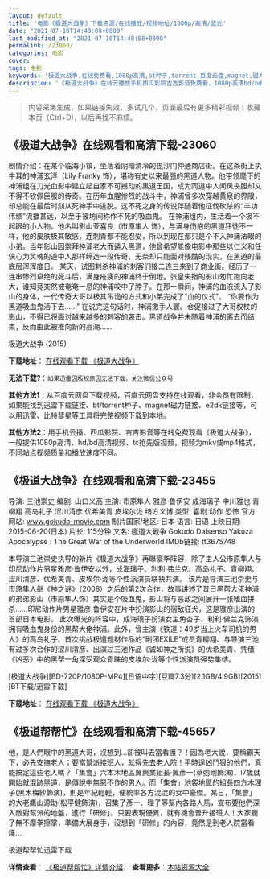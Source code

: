 ```yaml
---
layout: default
title: '电影《极道大战争》下载资源/在线播放/视频地址/1080p/高清/蓝光'
date: "2021-07-10T14:40:08+0800"
last_modified_at: "2021-07-10T14:40:08+0800"
permalink: /23060/
categories: 电影
cover:
tags: 电影
keywords: '极道大战争,在线免费看,1080p高清,bt种子,torrent,百度云盘,magnet,磁力链,迅雷下载资源'
description: '《极道大战争》在线云播放手机西瓜影院吉吉影音免费看，1080p高清bd/hd未删减完整版和tc抢先枪版，mkv/mp4格式，附带bt/torrent种子、magnet/磁力链、百度云盘、网盘资源迅雷下载链接'
---
```


>内容采集生成，如果链接失效，多试几个，页面最后有更多精彩视频！收藏本页（Ctrl+D)，以后再找不麻烦。


## 《极道大战争》在线观看和高清下载-23060

剧情介绍：在某个临海小镇，坐落着阴暗清冷的毘沙门仲通商店街。在这条街上执牛耳的神浦玄洋（Lily Franky 饰），堪称有史以来最强的黑道人物。他带领麾下的神浦组在刀光血影中建立起自家不可撼动的黑道王国，成为同道中人闻风丧胆却又不得不钦佩臣服的传奇。在历年血腥惨烈的战斗中，神浦曾多次穿越黄泉的界限，却总能在最后时刻从死神手中逃脱。这不死之身的传说伴随着他征伐砍杀的“丰功伟绩”流播甚远，以至于被坊间称作不死的吸血鬼。   在神浦组内，生活着一个极不起眼的小人物。他名叫影山亚喜良（市原隼人 饰），与满身伤疤的黑道狂徒不一样，他的皮肤极其敏感，连刺青都不能忍受，所以到现在都只是个不入神浦法眼的小弟。当年影山因崇拜神浦老大而遁入黑道，他曾希望能像电影中那些以仁义和任侠心为灵魂的道中人那样缔造一段传奇，无奈却只能面对残酷的现实，在黑道的最底层浑浑度日。   某天，试图刺杀神浦的刺客们接二连三来到了商业街。经历了一连串惨烈卓绝的死斗后，满身疮痍的神浦终于倒地。张皇失措的影山匆忙跑向老大，谁知竟突然被奄奄一息的神浦咬中了脖子。在那一瞬间，神浦的血液流入了影山的身体，一代传奇大哥以极其吊诡的方式和小弟完成了“血的仪式”。   “你要作为黑道吸血鬼活下去……”   在说完这句话时，神浦撒手人寰。仓促接过了大哥权杖的影山，不得已将面对越来越多的刺客的袭击。黑道战争并未随着神浦的离去而结束，反而由此被推向新的高潮……


极道大战争 (2015)

**下载地址**： [在线观看下载 《极道大战争》](https://www.btbtdy.me/btdy/dy87.html) 


**无法下载?**：`如果迅雷因版权原因无法下载，关注微信公众号 `

**其他方法1**：从百度云网盘下载视频，百度云网盘支持在线观看，非会员有限制，如果能找到迅雷下载链接、bt/torrent种子、magnet磁力链接、e2dk链接等，可以用迅雷、比特彗星等工具将完整视频下载到本地。

**其他方法2**：用手机云播、西瓜影院、吉吉影音等在线免费观看《极道大战争》，一般提供1080p高清、hd/bd高清视频、tc抢先版视频，视频为mkv或mp4格式，不同站点视频质量和播放速度不同。


## 《极道大战争》在线观看和高清下载-23455

导演: 三池崇史 编剧: 山口义高 主演: 市原隼人 雅彦·鲁伊安 成海璃子 中川雅也 青柳翔 高岛礼子 涩川清彦 优希美青 皮埃尔泷 绪方义博 类型: 喜剧 动作 恐怖 官方网站: www.gokudo-movie.com 制片国家/地区: 日本 语言: 日语 上映日期: 2015-06-20(日本) 片长: 115分钟 又名: 極道大戦争 Gokudo Daisenso Yakuza Apocalypse : The Great War of the Underworld IMDb链接: tt3675748

本导演三池崇史执导的新片《极道大战争》再曝豪华阵容，除了主人公市原隼人与印尼动作片男星雅彦·鲁伊安以外，成海璃子、利利·弗兰克、高岛礼子、青柳翔、涩川清彦、优希美青、皮埃尔·泷等个性派演员联袂共演。 该片是导演三池崇史与市原隼人继《神之谜》（2008）之后的第2次合作，故事讲述了昔日黑帮大佬神浦的弟弟影山（市原隼人饰）其实是个吸血鬼，影山将与恶敌之间展开一张嗜血拼杀……印尼动作片男星雅彦·鲁伊安在片中扮演影山的宿敌狂犬，这是雅彦出演的首部日本电影。 此次曝光的阵容中，成海璃子扮演女主角杏子、利利·佛兰克饰演拥有吸血鬼身份的黑帮大佬神浦。此外，曾主演《铁道：49岁当上火车司机的男人》的高岛礼子、首次挑战极道题材作品的“剧团EXILE”成员青柳翔、与导演三池有过多次合作的涩川清彦、出演过三池作品《诚如神之所说》的优希美青、凭借《凶恶》中的黑帮一角深受观众青睐的皮埃尔·泷等个性派演员强势集结。


[极道大战争][BD-720P/1080P-MP4][日语中字][豆瓣7.3分][2.1GB/4.9GB][2015][BT下载/迅雷下载]

**下载地址**： [在线观看下载 《极道大战争》](https://www.btdx8.com/torrent/gokudo_daisenso_2015.html) 


## 《极道帮帮忙》在线观看和高清下载-45657

他，是人們眼中的黑道大哥，沒想到…卻被叫去當看護？！因為老大說，要稱霸天下，必先安撫老人；要當幫派接班人，就得先去老人院！平時逞凶鬥狠的他們，真能搞定這些老人嗎？「集會」六本木地區翼興業組長&middot;翼彥一(草彅剛飾演)，l7歲就開始就混跡黑道，是傳說中無惡不作的男人。而「集會」池袋地區的組長四方木理子(黑木梅紗飾演)，則是年紀輕輕，便統率各方混混的女中豪傑。某日，「集會」的大老鷹山源助(松平健飾演)，召集了彥一、理子等幫內各路人馬，宣布要他們深入敵對幫派的地盤，進行「研修」。只要表現優異，就有機會晉升接班人！大家聽了無不摩拳擦掌，準備大展身手，沒想到「研修」的內容，竟然是到老人院當看護…


极道帮帮忙迅雷下载

**详情查看**： [《极道帮帮忙》详情介绍](/movie/45657/)， **查看更多**：[本站资源大全](/movie/t/all/)

